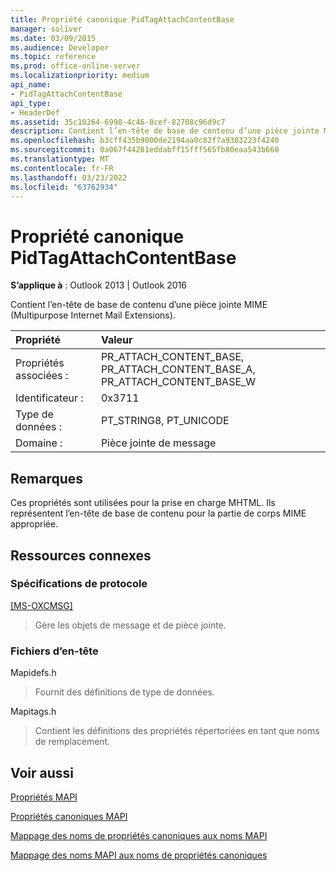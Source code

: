 ```yaml
---
title: Propriété canonique PidTagAttachContentBase
manager: soliver
ms.date: 03/09/2015
ms.audience: Developer
ms.topic: reference
ms.prod: office-online-server
ms.localizationpriority: medium
api_name:
- PidTagAttachContentBase
api_type:
- HeaderDef
ms.assetid: 35c10264-6998-4c46-8cef-82708c96d9c7
description: Contient l’en-tête de base de contenu d’une pièce jointe MIME (Multipurpose Internet Mail Extensions).
ms.openlocfilehash: b3cff435b9000de2194aa0c82f7a9303223f4240
ms.sourcegitcommit: 0a067f44281eddabff15fff565fb80eaa543b660
ms.translationtype: MT
ms.contentlocale: fr-FR
ms.lasthandoff: 03/23/2022
ms.locfileid: "63762934"
---
```

# <a name="pidtagattachcontentbase-canonical-property"></a>Propriété canonique PidTagAttachContentBase

  
  
**S’applique à** : Outlook 2013 | Outlook 2016 
  
Contient l’en-tête de base de contenu d’une pièce jointe MIME (Multipurpose Internet Mail Extensions).
  
|Propriété |Valeur |
|:-----|:-----|
|Propriétés associées :  <br/> |PR_ATTACH_CONTENT_BASE, PR_ATTACH_CONTENT_BASE_A, PR_ATTACH_CONTENT_BASE_W  <br/> |
|Identificateur :  <br/> |0x3711  <br/> |
|Type de données :  <br/> |PT_STRING8, PT_UNICODE  <br/> |
|Domaine :  <br/> |Pièce jointe de message  <br/> |
   
## <a name="remarks"></a>Remarques

Ces propriétés sont utilisées pour la prise en charge MHTML. Ils représentent l’en-tête de base de contenu pour la partie de corps MIME appropriée. 
  
## <a name="related-resources"></a>Ressources connexes

### <a name="protocol-specifications"></a>Spécifications de protocole

[[MS-OXCMSG]](https://msdn.microsoft.com/library/7fd7ec40-deec-4c06-9493-1bc06b349682%28Office.15%29.aspx)
  
> Gère les objets de message et de pièce jointe.
    
### <a name="header-files"></a>Fichiers d’en-tête

Mapidefs.h
  
> Fournit des définitions de type de données.
    
Mapitags.h
  
> Contient les définitions des propriétés répertoriées en tant que noms de remplacement.
    
## <a name="see-also"></a>Voir aussi



[Propriétés MAPI](mapi-properties.md)
  
[Propriétés canoniques MAPI](mapi-canonical-properties.md)
  
[Mappage des noms de propriétés canoniques aux noms MAPI](mapping-canonical-property-names-to-mapi-names.md)
  
[Mappage des noms MAPI aux noms de propriétés canoniques](mapping-mapi-names-to-canonical-property-names.md)

